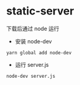 # static-server

下载后通过 node 运行

* 安装 node-dev

```
yarn global add node-dev
```

* 运行 server.js
```
node-dev server.js
```
